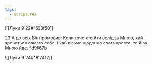 ```yaml
---
tags:
  - scriptures
---
```


![[Луки 9 22#^563f50]]

23 А до всіх Він промовив: Коли хоче хто йти вслід за Мною, хай зречеться самого себе, і хай візьме щоденно свого хреста, та й за Мною йде. ^d9867b

![[Луки 9 24#^817412]]